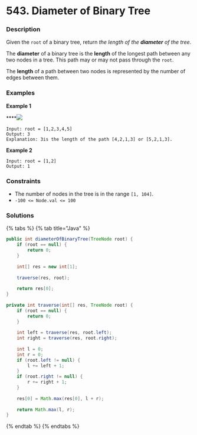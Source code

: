 # 543. Diameter of Binary Tree

### Description

Given the `root` of a binary tree, return _the length of the **diameter** of the tree_.

The **diameter** of a binary tree is the **length** of the longest path between any two nodes in a tree. This path may or may not pass through the `root`.

The **length** of a path between two nodes is represented by the number of edges between them.

### Examples

**Example 1**

\*\*\*\*![](https://assets.leetcode.com/uploads/2021/03/06/diamtree.jpg)

```text
Input: root = [1,2,3,4,5]
Output: 3
Explanation: 3is the length of the path [4,2,1,3] or [5,2,1,3].
```

**Example 2**

```text
Input: root = [1,2]
Output: 1
```

### **Constraints**

* The number of nodes in the tree is in the range `[1, 104]`.
* `-100 <= Node.val <= 100`

### **Solutions**

{% tabs %}
{% tab title="Java" %}
```java
public int diameterOfBinaryTree(TreeNode root) {
    if (root == null) {
        return 0;
    }
    
    int[] res = new int[1];
    
    traverse(res, root);
    
    return res[0];
}
    
private int traverse(int[] res, TreeNode root) {
    if (root == null) {
        return 0;
    }
    
    int left = traverse(res, root.left);
    int right = traverse(res, root.right);
    
    int l = 0;
    int r = 0;
    if (root.left != null) {
        l += left + 1;
    }
    if (root.right != null) {
        r += right + 1;
    }
    
    res[0] = Math.max(res[0], l + r);
    
    return Math.max(l, r);
}
```
{% endtab %}
{% endtabs %}

